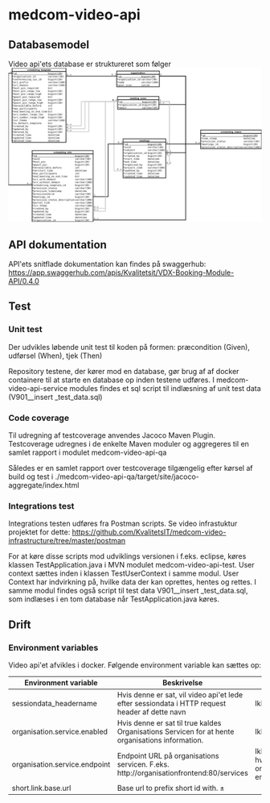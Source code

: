 # medcom-video-api
## Databasemodel 
Video api'ets database er struktureret som følger
![databasemodel](/medcom-video-api-qa/docs/database.png)

## API dokumentation
API'ets snitflade dokumentation kan findes på swaggerhub:
https://app.swaggerhub.com/apis/Kvalitetsit/VDX-Booking-Module-API/0.4.0

## Test
### Unit test
Der udvikles løbende unit test til koden på formen: præcondition (Given), udførsel (When), tjek (Then)

Repository testene, der kører mod en database, gør brug af af docker containere til at starte en database op inden testene udføres. I medcom-video-api-service modules findes et sql script til indlæsning af unit test data (V901__insert _test_data.sql)

### Code coverage
Til udregning af testcoverage anvendes Jacoco Maven Plugin. Testcoverage udregnes i de enkelte Maven moduler og aggregeres til en samlet rapport i modulet medcom-video-api-qa

Således er en samlet rapport over testcoverage tilgængelig efter kørsel af build og test i
./medcom-video-api-qa/target/site/jacoco-aggregate/index.html

### Integrations test
Integrations testen udføres fra Postman scripts. Se video infrastuktur projektet for dette:
https://github.com/KvalitetsIT/medcom-video-infrastructure/tree/master/postman

For at køre disse scripts mod udviklings versionen i f.eks. eclipse, køres klassen TestApplication.java i MVN modulet medcom-video-api-test. User context sættes inden i klassen TestUserContext i samme modul. User Context har indvirkning på, hvilke data der kan oprettes, hentes og rettes. I samme modul findes også script til test data V901__insert _test_data.sql, som indlæses i en tom database når TestApplication.java køres.


## Drift
### Environment variables
Video api'et afvikles i docker. Følgende environment variable kan sættes op:

| Environment variable       | Beskrivelse                                                                                    |           Tvunget / Default  |
| -------------------------- |------------------------------------------------------------------------------------------------| -----------------------------|
| sessiondata_headername     | Hvis denne er sat, vil video api'et lede efter sessiondata i HTTP request header af dette navn | Ikke tvunget/ Ingen default  |
|organisation.service.enabled| Hvis denne er sat til true kaldes Organisations Servicen for at hente organisations information.| Ikke tvungen. Default false. |
|organisation.service.endpoint| Endpoint URL på organisations servicen. F.eks. http://organisationfrontend:80/services         | Ikke tvungen. Skal være sat hvis organisation.service.enabled er sat til true. |
 |short.link.base.url        | Base url to prefix short id with. ±